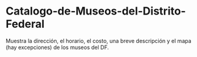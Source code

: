 # Catalogo-de-Museos-del-Distrito-Federal
Muestra la dirección, el horario, el costo, una breve descripción y el mapa (hay excepciones) de los museos del DF.
